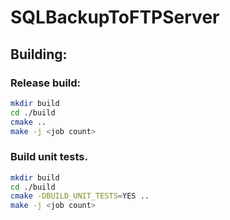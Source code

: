 # SQLBackupToFTPServer

## Building:

### Release build:

```bash
mkdir build
cd ./build
cmake ..
make -j <job count>
```

### Build unit tests.
```bash
mkdir build
cd ./build
cmake -DBUILD_UNIT_TESTS=YES ..
make -j <job count>
```

